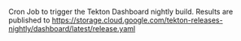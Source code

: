 Cron Job to trigger the Tekton Dashboard nightly build.
Results are published to https://storage.cloud.google.com/tekton-releases-nightly/dashboard/latest/release.yaml
